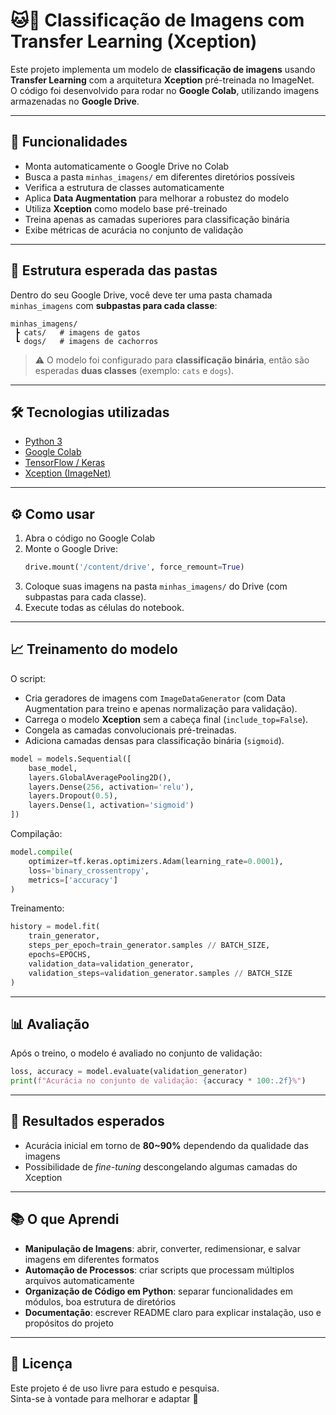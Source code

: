 # 🐱🐶 Classificação de Imagens com Transfer Learning (Xception)

Este projeto implementa um modelo de **classificação de imagens** usando **Transfer Learning** com a arquitetura **Xception** pré-treinada no ImageNet.  
O código foi desenvolvido para rodar no **Google Colab**, utilizando imagens armazenadas no **Google Drive**.

---

## 🚀 Funcionalidades
- Monta automaticamente o Google Drive no Colab
- Busca a pasta `minhas_imagens/` em diferentes diretórios possíveis
- Verifica a estrutura de classes automaticamente
- Aplica **Data Augmentation** para melhorar a robustez do modelo
- Utiliza **Xception** como modelo base pré-treinado
- Treina apenas as camadas superiores para classificação binária
- Exibe métricas de acurácia no conjunto de validação

---

## 📂 Estrutura esperada das pastas

Dentro do seu Google Drive, você deve ter uma pasta chamada `minhas_imagens` com **subpastas para cada classe**:

```
minhas_imagens/
 ┣ cats/   # imagens de gatos
 ┗ dogs/   # imagens de cachorros
```

> ⚠️ O modelo foi configurado para **classificação binária**, então são esperadas **duas classes** (exemplo: `cats` e `dogs`).

---

## 🛠️ Tecnologias utilizadas
- [Python 3](https://www.python.org/)
- [Google Colab](https://colab.research.google.com/)
- [TensorFlow / Keras](https://www.tensorflow.org/)
- [Xception (ImageNet)](https://arxiv.org/abs/1610.02357)

---

## ⚙️ Como usar

1. Abra o código no Google Colab
2. Monte o Google Drive:
   ```python
   drive.mount('/content/drive', force_remount=True)
   ```
3. Coloque suas imagens na pasta `minhas_imagens/` do Drive (com subpastas para cada classe).
4. Execute todas as células do notebook.

---

## 📈 Treinamento do modelo

O script:
- Cria geradores de imagens com `ImageDataGenerator` (com Data Augmentation para treino e apenas normalização para validação).
- Carrega o modelo **Xception** sem a cabeça final (`include_top=False`).
- Congela as camadas convolucionais pré-treinadas.
- Adiciona camadas densas para classificação binária (`sigmoid`).

```python
model = models.Sequential([
    base_model,
    layers.GlobalAveragePooling2D(),
    layers.Dense(256, activation='relu'),
    layers.Dropout(0.5),
    layers.Dense(1, activation='sigmoid')
])
```

Compilação:
```python
model.compile(
    optimizer=tf.keras.optimizers.Adam(learning_rate=0.0001),
    loss='binary_crossentropy',
    metrics=['accuracy']
)
```

Treinamento:
```python
history = model.fit(
    train_generator,
    steps_per_epoch=train_generator.samples // BATCH_SIZE,
    epochs=EPOCHS,
    validation_data=validation_generator,
    validation_steps=validation_generator.samples // BATCH_SIZE
)
```

---

## 📊 Avaliação

Após o treino, o modelo é avaliado no conjunto de validação:
```python
loss, accuracy = model.evaluate(validation_generator)
print(f"Acurácia no conjunto de validação: {accuracy * 100:.2f}%")
```

---

## 📝 Resultados esperados
- Acurácia inicial em torno de **80~90%** dependendo da qualidade das imagens
- Possibilidade de *fine-tuning* descongelando algumas camadas do Xception

---
## 📚 O que Aprendi

- **Manipulação de Imagens**: abrir, converter, redimensionar, e salvar imagens em diferentes formatos  
- **Automação de Processos**: criar scripts que processam múltiplos arquivos automaticamente  
- **Organização de Código em Python**: separar funcionalidades em módulos, boa estrutura de diretórios  
- **Documentação**: escrever README claro para explicar instalação, uso e propósitos do projeto  

---

## 📜 Licença
Este projeto é de uso livre para estudo e pesquisa.  
Sinta-se à vontade para melhorar e adaptar 🚀
